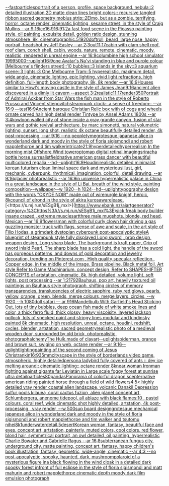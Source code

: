 [--fast](https://www.ebank.nz/aiartgenerator?category=--fast)[particles](https://www.ebank.nz/aiartgenerator?category=particles)[portrait of a person, profile, space background, nebula::2 detailed illustration 2D matte clean lines bright colors:: recursive tangled ribbon sacred geometry mobius strip::2](https://www.ebank.nz/aiartgenerator?category=portrait%20of%20a%20person%2C%20profile%2C%20space%20background%2C%20nebula%3A%3A2%20detailed%20illustration%202D%20matte%20clean%20lines%20bright%20colors%3A%3A%20recursive%20tangled%20ribbon%20sacred%20geometry%20mobius%20strip%3A%3A2)[Elmo, but as a zombie, terrifying, horror, octane render, cinematic lighting, sesame street, in the style of Craig Mullins --ar 9:16](https://www.ebank.nz/aiartgenerator?category=Elmo%2C%20but%20as%20a%20zombie%2C%20terrifying%2C%20horror%2C%20octane%20render%2C%20cinematic%20lighting%2C%20sesame%20street%2C%20in%20the%20style%20of%20Craig%20Mullins%20--ar%209%3A16)[ice](https://www.ebank.nz/aiartgenerator?category=ice)[16:9](https://www.ebank.nz/aiartgenerator?category=16%3A9)[16:9](https://www.ebank.nz/aiartgenerator?category=16%3A9)[1:2](https://www.ebank.nz/aiartgenerator?category=1%3A2)[a fast food scene in the Picasso painting style, oil painting, exquisite detail, golden ratio design, stunning atmosphere, 8k, cinematographic](https://www.ebank.nz/aiartgenerator?category=a%20fast%20food%20scene%20in%20the%20Picasso%20painting%20style%2C%20oil%20painting%2C%20exquisite%20detail%2C%20golden%20ratio%20design%2C%20stunning%20atmosphere%2C%208k%2C%20cinematographic)[.5](https://www.ebank.nz/aiartgenerator?category=.5)[1920](https://www.ebank.nz/aiartgenerator?category=1920)[dof](https://www.ebank.nz/aiartgenerator?category=dof)[troll, beard, large nose, happy, portrait, headshot by Jeff Easley --ar 2:3](https://www.ebank.nz/aiartgenerator?category=troll%2C%20beard%2C%20large%20nose%2C%20happy%2C%20portrait%2C%20headshot%20by%20Jeff%20Easley%20--ar%202%3A3)[out](https://www.ebank.nz/aiartgenerator?category=out)[11:17](https://www.ebank.nz/aiartgenerator?category=11%3A17)[cabin with clam shell roof, roof clam, conch shell, cabin, woods, nature, remote, cinematic, moody, realistic, rendered in unreal engine --ar 16:9](https://www.ebank.nz/aiartgenerator?category=cabin%20with%20clam%20shell%20roof%2C%20roof%20clam%2C%20conch%20shell%2C%20cabin%2C%20woods%2C%20nature%2C%20remote%2C%20cinematic%2C%20moody%2C%20realistic%2C%20rendered%20in%20unreal%20engine%20--ar%2016%3A9)[columbine high school simulator 1999](https://www.ebank.nz/aiartgenerator?category=columbine%20high%20school%20simulator%201999)[5000](https://www.ebank.nz/aiartgenerator?category=5000)[--uplight](https://www.ebank.nz/aiartgenerator?category=--uplight)[16:9](https://www.ebank.nz/aiartgenerator?category=16%3A9)[one Avatar's Na'vi standing in blue and purple colour [Melbourne's flinders street]::10 bubbles::3 islands in the sky::3 aquarium scene::3 lights::3 One Melbourne Tram::5 hyperealistic, maximum detail, wide angle, cinematic lighting, epic lighting, vivid light refractions, high definition, full-length body photography, 8k, 8k render —ar 16:9](https://www.ebank.nz/aiartgenerator?category=one%20Avatar%27s%20Na%27vi%20standing%20in%20blue%20and%20purple%20colour%20%5BMelbourne%27s%20flinders%20street%5D%3A%3A10%20bubbles%3A%3A3%20islands%20in%20the%20sky%3A%3A3%20aquarium%20scene%3A%3A3%20lights%3A%3A3%20One%20Melbourne%20Tram%3A%3A5%20hyperealistic%2C%20maximum%20detail%2C%20wide%20angle%2C%20cinematic%20lighting%2C%20epic%20lighting%2C%20vivid%20light%20refractions%2C%20high%20definition%2C%20full-length%20body%20photography%2C%208k%2C%208k%20render%20%E2%80%94ar%2016%3A9)[Houses similar to Howl's moving castle in the style of James Jean](https://www.ebank.nz/aiartgenerator?category=Houses%20similar%20to%20Howl%27s%20moving%20castle%20in%20the%20style%20of%20James%20Jean)[9:16](https://www.ebank.nz/aiartgenerator?category=9%3A16)[ancient alien discovered in a dimly lit cavern --aspect 3:2](https://www.ebank.nz/aiartgenerator?category=ancient%20alien%20discovered%20in%20a%20dimly%20lit%20cavern%20--aspect%203%3A2)[realistic](https://www.ebank.nz/aiartgenerator?category=realistic)[11:17](https://www.ebank.nz/aiartgenerator?category=11%3A17)[render](https://www.ebank.nz/aiartgenerator?category=render)[350](https://www.ebank.nz/aiartgenerator?category=350)[Portrait of Admiral Ackbar from Star Wars the fish man in the style of Roberto Prusso and Vincent stiepovitch](https://www.ebank.nz/aiartgenerator?category=Portrait%20of%20Admiral%20Ackbar%20from%20Star%20Wars%20the%20fish%20man%20in%20the%20style%20of%20Roberto%20Prusso%20and%20Vincent%20stiepovitch)[steampunk clock:: a sense of freedom:: —ar 16:9 —test](https://www.ebank.nz/aiartgenerator?category=steampunk%20clock%3A%3A%20a%20sense%20of%20freedom%3A%3A%20%E2%80%94ar%2016%3A9%20%E2%80%94test)[16:9](https://www.ebank.nz/aiartgenerator?category=16%3A9)[Ancient baroque Christian Relic box with of cogs and wheels ornate carved hair high detail render Tintype by Ansel Adams 1800s --ar 3:4](https://www.ebank.nz/aiartgenerator?category=Ancient%20baroque%20Christian%20Relic%20box%20with%20of%20cogs%20and%20wheels%20ornate%20carved%20hair%20high%20detail%20render%20Tintype%20by%20Ansel%20Adams%201800s%20--ar%203%3A4)[kowloon walled city of stone inside a gray granite canyon, fusion of star wars and gothic revival architecture, by marc simonetti, natural volumetric lighting, sunset, long shot, realistic 4k octane beautifully detailed render, 4k post-processing, --ar 9:16 --no people](https://www.ebank.nz/aiartgenerator?category=kowloon%20walled%20city%20of%20stone%20inside%20a%20gray%20granite%20canyon%2C%20fusion%20of%20star%20wars%20and%20gothic%20revival%20architecture%2C%20by%20marc%20simonetti%2C%20natural%20volumetric%20lighting%2C%20sunset%2C%20long%20shot%2C%20realistic%204k%20octane%20beautifully%20detailed%20render%2C%204k%20post-processing%2C%20--ar%209%3A16%20--no%20people)[tyme](https://www.ebank.nz/aiartgenerator?category=tyme)[grotesque japanese alice in wonderland dark and moody in the style of floria sigismondi and robert mapplethorpe and tim walker](https://www.ebank.nz/aiartgenerator?category=grotesque%20japanese%20alice%20in%20wonderland%20dark%20and%20moody%20in%20the%20style%20of%20floria%20sigismondi%20and%20robert%20mapplethorpe%20and%20tim%20walker)[intricate](https://www.ebank.nz/aiartgenerator?category=intricate)[21:9](https://www.ebank.nz/aiartgenerator?category=21%3A9)[hyperdetailed](https://www.ebank.nz/aiartgenerator?category=hyperdetailed)[hyperrealism,In the morning mist,Offshore Wind tower](https://www.ebank.nz/aiartgenerator?category=hyperrealism%2CIn%20the%20morning%20mist%2COffshore%20Wind%20tower)[optomap digital retinal imaging](https://www.ebank.nz/aiartgenerator?category=optomap%20digital%20retinal%20imaging)[sriracha bottle horse surrealist](https://www.ebank.nz/aiartgenerator?category=sriracha%20bottle%20horse%20surrealist)[field](https://www.ebank.nz/aiartgenerator?category=field)[native american grass dancer with beautiful multicolored regalia --hd](https://www.ebank.nz/aiartgenerator?category=native%20american%20grass%20dancer%20with%20beautiful%20multicolored%20regalia%20--hd)[--uplight](https://www.ebank.nz/aiartgenerator?category=--uplight)[16:9](https://www.ebank.nz/aiartgenerator?category=16%3A9)[Houdini](https://www.ebank.nz/aiartgenerator?category=Houdini)[realistic detailed minimalist korean futurism clean liminal space dark and mysterious](https://www.ebank.nz/aiartgenerator?category=realistic%20detailed%20minimalist%20korean%20futurism%20clean%20liminal%20space%20dark%20and%20mysterious)[illust, girl, mechanic, cyberpunk, rhythmical, imagination, colorful, detail drawing, --ar 9:16](https://www.ebank.nz/aiartgenerator?category=illust%2C%20girl%2C%20mechanic%2C%20cyberpunk%2C%20rhythmical%2C%20imagination%2C%20colorful%2C%20detail%20drawing%2C%20--ar%209%3A16)[glacier photorealistic --ar 16:9](https://www.ebank.nz/aiartgenerator?category=glacier%20photorealistic%20--ar%2016%3A9)[in universe hyperrealistic palace in China in a great landscape in the style of Li Bai, breath of the wind style, painting composition--wallpaper--w 1920--h 1024--hd](https://www.ebank.nz/aiartgenerator?category=in%20universe%20hyperrealistic%20palace%20in%20China%20in%20a%20great%20landscape%20in%20the%20style%20of%20Li%20Bai%2C%20breath%20of%20the%20wind%20style%2C%20painting%20composition--wallpaper--w%201920--h%201024--hd)[--uplight](https://www.ebank.nz/aiartgenerator?category=--uplight)[typography design with the words "OXYDE NOIR" made out of wire](https://www.ebank.nz/aiartgenerator?category=typography%20design%20with%20the%20words%20%22OXYDE%20NOIR%22%20made%20out%20of%20wire)[nurgle knight, heroic, 8k](https://www.ebank.nz/aiartgenerator?category=nurgle%20knight%2C%20heroic%2C%208k)[council of elrond in the style of akira kurosawa](https://www.ebank.nz/aiartgenerator?category=council%20of%20elrond%20in%20the%20style%20of%20akira%20kurosawa)[release.](https://www.ebank.nz/aiartgenerator?category=release.)[<https://s.mj.run/sESgB1j_mxI>](https://www.ebank.nz/aiartgenerator?category=%3Chttps%3A//s.mj.run/sESgB1j_mxI%3E)[sick freak body builder insane crazed , extreme muscles](https://www.ebank.nz/aiartgenerator?category=sick%20freak%20body%20builder%20insane%20crazed%20%2C%20extreme%20muscles)[art](https://www.ebank.nz/aiartgenerator?category=art)[three male mugshots, blonde, red head, Mexican —ar 16:9](https://www.ebank.nz/aiartgenerator?category=three%20male%20mugshots%2C%20blonde%2C%20red%20head%2C%20Mexican%20%E2%80%94ar%2016%3A9)[flowers](https://www.ebank.nz/aiartgenerator?category=flowers)[man with colorful curly clown hair driving a gas guzzling monster truck with flags, sense of awe and scale, in the art style of Filip Hodas, a grimdark dystopian cyberpunk post-apocalyptic style](https://www.ebank.nz/aiartgenerator?category=man%20with%20colorful%20curly%20clown%20hair%20driving%20a%20gas%20guzzling%20monster%20truck%20with%20flags%2C%20sense%20of%20awe%20and%20scale%2C%20in%20the%20art%20style%20of%20Filip%20Hodas%2C%20a%20grimdark%20dystopian%20cyberpunk%20post-apocalyptic%20style)[A blueprint of steampunk style fully displayed Long sword , prop design, weapon design, Long sharp blade, The background is kraft paper,  Grip of sword inlaid Pearl, The sharp blade has a cold light, the handle of the sword has gorgeous patterns,  and downs of gold decoration and jewelry decoration,  trending on Pinterest.com  , High quality specular reflection ,  Copper  edge, in the middle of the image, Brass pipeline,  Black metal foil,  Art style Refer to Game Machinarium.  concept design, Refer to SHAPESHIFTER CONCEPTS  of artstation, cinematic,  8k, high detailed,  volume light,  soft lights,  post processing    --ar 1:2](https://www.ebank.nz/aiartgenerator?category=A%20blueprint%20of%20steampunk%20style%20fully%20displayed%20Long%20sword%20%2C%20prop%20design%2C%20weapon%20design%2C%20Long%20sharp%20blade%2C%20The%20background%20is%20kraft%20paper%2C%20%20Grip%20of%20sword%20inlaid%20Pearl%2C%20The%20sharp%20blade%20has%20a%20cold%20light%2C%20the%20handle%20of%20the%20sword%20has%20gorgeous%20patterns%2C%20%20and%20downs%20of%20gold%20decoration%20and%20jewelry%20decoration%2C%20%20trending%20on%20Pinterest.com%20%20%2C%20High%20quality%20specular%20reflection%20%2C%20%20Copper%20%20edge%2C%20in%20the%20middle%20of%20the%20image%2C%20Brass%20pipeline%2C%20%20Black%20metal%20foil%2C%20%20Art%20style%20Refer%20to%20Game%20Machinarium.%20%20concept%20design%2C%20Refer%20to%20SHAPESHIFTER%20CONCEPTS%20%20of%20artstation%2C%20cinematic%2C%20%208k%2C%20high%20detailed%2C%20%20volume%20light%2C%20%20soft%20lights%2C%20%20post%20processing%20%20%20%20--ar%201%3A2)[1792](https://www.ebank.nz/aiartgenerator?category=1792)[Bauhaus, pop art, heavily textured oil paintings on Bauhaus style photograph, shifting circles of memory transparencies, translucencies of electric sapphire, ruby red glows, pearls, yellow, orange, green, blends, merge colours, merge layers, circles, --w 1920 --h 1080](https://www.ebank.nz/aiartgenerator?category=Bauhaus%2C%20pop%20art%2C%20heavily%20textured%20oil%20paintings%20on%20Bauhaus%20style%20photograph%2C%20shifting%20circles%20of%20memory%20transparencies%2C%20translucencies%20of%20electric%20sapphire%2C%20ruby%20red%20glows%2C%20pearls%2C%20yellow%2C%20orange%2C%20green%2C%20blends%2C%20merge%20colours%2C%20merge%20layers%2C%20circles%2C%20--w%201920%20--h%201080)[doll  safari — ar 916](https://www.ebank.nz/aiartgenerator?category=doll%20%20safari%20%E2%80%94%20ar%20916)[Mandelbulb With Garfield's Head Sticking Out, lots of tiny bubbles, deep ocean fish made of white smoke lines and color, a thick ferro fluid, thick glossy, heavy viscoisity, layered jackson pollock, lots of specked paint and stringy lines modular and kindinsky painted 8k cinematic, high resolution, unreal, octane, houdini, redshift, cycles, blender, artstation, sacred geometry](https://www.ebank.nz/aiartgenerator?category=Mandelbulb%20With%20Garfield%27s%20Head%20Sticking%20Out%2C%20lots%20of%20tiny%20bubbles%2C%20deep%20ocean%20fish%20made%20of%20white%20smoke%20lines%20and%20color%2C%20a%20thick%20ferro%20fluid%2C%20thick%20glossy%2C%20heavy%20viscoisity%2C%20layered%20jackson%20pollock%2C%20lots%20of%20specked%20paint%20and%20stringy%20lines%20modular%20and%20kindinsky%20painted%208k%20cinematic%2C%20high%20resolution%2C%20unreal%2C%20octane%2C%20houdini%2C%20redshift%2C%20cycles%2C%20blender%2C%20artstation%2C%20sacred%20geometry)[realistic photo of a medieval wooden door, surrounded by old brick, photorealistic, photograph](https://www.ebank.nz/aiartgenerator?category=realistic%20photo%20of%20a%20medieval%20wooden%20door%2C%20surrounded%20by%20old%20brick%2C%20photorealistic%2C%20photograph)[alchemy](https://www.ebank.nz/aiartgenerator?category=alchemy)[The Hulk,made of clay](https://www.ebank.nz/aiartgenerator?category=The%20Hulk%2Cmade%20of%20clay)[art](https://www.ebank.nz/aiartgenerator?category=art)[--uplight](https://www.ebank.nz/aiartgenerator?category=--uplight)[spiderman, orange and brown suit, swiging on web, octane render --ar 9:16](https://www.ebank.nz/aiartgenerator?category=spiderman%2C%20orange%20and%20brown%20suit%2C%20swiging%20on%20web%2C%20octane%20render%20--ar%209%3A16)[--uplight](https://www.ebank.nz/aiartgenerator?category=--uplight)[lighting](https://www.ebank.nz/aiartgenerator?category=lighting)[painting of the second coming of Jesus Christ](https://www.ebank.nz/aiartgenerator?category=painting%20of%20the%20second%20coming%20of%20Jesus%20Christ)[rankin](https://www.ebank.nz/aiartgenerator?category=rankin)[16:9](https://www.ebank.nz/aiartgenerator?category=16%3A9)[35mm](https://www.ebank.nz/aiartgenerator?category=35mm)[cityscape in the style of borderlands video game, atmospheric, highly detailed](https://www.ebank.nz/aiartgenerator?category=cityscape%20in%20the%20style%20of%20borderlands%20video%20game%2C%20atmospheric%2C%20highly%20detailed)[person](https://www.ebank.nz/aiartgenerator?category=person)[a ladybird fully covered of ants :: dey ice melting around:: cinematic lighting:: octane render 8k](https://www.ebank.nz/aiartgenerator?category=a%20ladybird%20fully%20covered%20of%20ants%20%3A%3A%20dey%20ice%20melting%20around%3A%3A%20cinematic%20lighting%3A%3A%20octane%20render%208k)[near woman Ironman fighting against gigante far Leviatán in Large scale foggy forest at sunrise ultra detail](https://www.ebank.nz/aiartgenerator?category=near%20woman%20Ironman%20fighting%20against%20gigante%20far%20Leviat%C3%A1n%20in%20Large%20scale%20foggy%20forest%20at%20sunrise%20ultra%20detail)[particles](https://www.ebank.nz/aiartgenerator?category=particles)[80](https://www.ebank.nz/aiartgenerator?category=80)[pandas](https://www.ebank.nz/aiartgenerator?category=pandas)[Panorama of colorful dragon scepter](https://www.ebank.nz/aiartgenerator?category=Panorama%20of%20colorful%20dragon%20scepter)[native american riding painted horse through a field of wild flowers](https://www.ebank.nz/aiartgenerator?category=native%20american%20riding%20painted%20horse%20through%20a%20field%20of%20wild%20flowers)[4:5](https://www.ebank.nz/aiartgenerator?category=4%3A5)[< highly detailed vray render coastal alien landscape, volcanic Danakil Depression sulfur pools kilauea, coral cactus fuzion, alien planet concept art, Schlumbergera, anenome tidepool, all ablaze with black flames:10 , pastel colours, coral reef, wide cinematic shot highly detailed, artstation, 4k post-processing , vray render, --w 500](https://www.ebank.nz/aiartgenerator?category=%3C%20highly%20detailed%20vray%20render%20coastal%20alien%20landscape%2C%20volcanic%20Danakil%20Depression%20sulfur%20pools%20kilauea%2C%20coral%20cactus%20fuzion%2C%20alien%20planet%20concept%20art%2C%20Schlumbergera%2C%20anenome%20tidepool%2C%20all%20ablaze%20with%20black%20flames%3A10%20%2C%20pastel%20colours%2C%20coral%20reef%2C%20wide%20cinematic%20shot%20highly%20detailed%2C%20artstation%2C%204k%20post-processing%20%2C%20vray%20render%2C%20--w%20500)[sup board design](https://www.ebank.nz/aiartgenerator?category=sup%20board%20design)[grotesque mechanical japanese alice in wonderland dark and moody in the style of floria sigismondi and robert mapplethorpe and tim walker and tsutomu nihei](https://www.ebank.nz/aiartgenerator?category=grotesque%20mechanical%20japanese%20alice%20in%20wonderland%20dark%20and%20moody%20in%20the%20style%20of%20floria%20sigismondi%20and%20robert%20mapplethorpe%20and%20tim%20walker%20and%20tsutomu%20nihei)[8k](https://www.ebank.nz/aiartgenerator?category=8k)[1](https://www.ebank.nz/aiartgenerator?category=1)[underwater](https://www.ebank.nz/aiartgenerator?category=underwater)[detail](https://www.ebank.nz/aiartgenerator?category=detail)[.5](https://www.ebank.nz/aiartgenerator?category=.5)[desert](https://www.ebank.nz/aiartgenerator?category=desert)[Korean woman, fantasy, beautiful face and eyes, concept art, artstation, painterly, muted colors, cool colors, red flower, blond hair, symmetrical portrait, an owl detailed, oil painting, hyperrealistic Charlie Bowater and Gabrielle Ragus --ar 16:8](https://www.ebank.nz/aiartgenerator?category=Korean%20woman%2C%20fantasy%2C%20beautiful%20face%20and%20eyes%2C%20concept%20art%2C%20artstation%2C%20painterly%2C%20muted%20colors%2C%20cool%20colors%2C%20red%20flower%2C%20blond%20hair%2C%20symmetrical%20portrait%2C%20an%20owl%20detailed%2C%20oil%20painting%2C%20hyperrealistic%20Charlie%20Bowater%20and%20Gabrielle%20Ragus%20--ar%2016%3A8)[subterranean fungus city, underground city, matte painting, concept art, fantasy, happy children's book illustration, fantasy, geometric, wide-angle, cinematic  --ar 4:3 --no post-apocalyptic, spooky, haunted, dark, mushroom](https://www.ebank.nz/aiartgenerator?category=subterranean%20fungus%20city%2C%20underground%20city%2C%20matte%20painting%2C%20concept%20art%2C%20fantasy%2C%20happy%20children%27s%20book%20illustration%2C%20fantasy%2C%20geometric%2C%20wide-angle%2C%20cinematic%20%20--ar%204%3A3%20--no%20post-apocalyptic%2C%20spooky%2C%20haunted%2C%20dark%2C%20mushroom)[polaroid of a mysterious figure ina black flowing in the wind cloak in a detailed dark spooky forest infront of full eclipse in the style of floria sigismondi and matt mahurin and robert mapplethorpe cinematic depth moody dark film emulsion photograph](https://www.ebank.nz/aiartgenerator?category=polaroid%20of%20a%20mysterious%20figure%20ina%20black%20flowing%20in%20the%20wind%20cloak%20in%20a%20detailed%20dark%20spooky%20forest%20infront%20of%20full%20eclipse%20in%20the%20style%20of%20floria%20sigismondi%20and%20matt%20mahurin%20and%20robert%20mapplethorpe%20cinematic%20depth%20moody%20dark%20film%20emulsion%20photograph)
